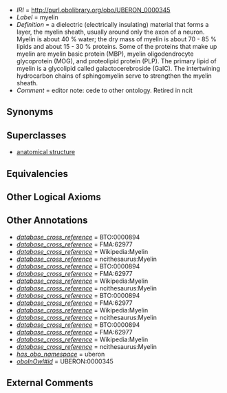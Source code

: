  * *IRI* = http://purl.obolibrary.org/obo/UBERON_0000345
 * *Label* = myelin
 * *Definition* = a dielectric (electrically insulating) material that forms a layer, the myelin sheath, usually around only the axon of a neuron. Myelin is about 40 % water; the dry mass of myelin is about 70 - 85 % lipids and about 15 - 30 % proteins. Some of the proteins that make up myelin are myelin basic protein (MBP), myelin oligodendrocyte glycoprotein (MOG), and proteolipid protein (PLP). The primary lipid of myelin is a glycolipid called galactocerebroside (GalC). The intertwining hydrocarbon chains of sphingomyelin serve to strengthen the myelin sheath.
 * *Comment* = editor note: cede to other ontology. Retired in ncit

## Synonyms


## Superclasses

 * [anatomical structure](../../UBERON/61/UBERON_0000061.md)

## Equivalencies


## Other Logical Axioms


## Other Annotations

 * *[database_cross_reference](../../ef/oboInOwl#hasDbXref.md)* = BTO:0000894
 * *[database_cross_reference](../../ef/oboInOwl#hasDbXref.md)* = FMA:62977
 * *[database_cross_reference](../../ef/oboInOwl#hasDbXref.md)* = Wikipedia:Myelin
 * *[database_cross_reference](../../ef/oboInOwl#hasDbXref.md)* = ncithesaurus:Myelin
 * *[database_cross_reference](../../ef/oboInOwl#hasDbXref.md)* = BTO:0000894
 * *[database_cross_reference](../../ef/oboInOwl#hasDbXref.md)* = FMA:62977
 * *[database_cross_reference](../../ef/oboInOwl#hasDbXref.md)* = Wikipedia:Myelin
 * *[database_cross_reference](../../ef/oboInOwl#hasDbXref.md)* = ncithesaurus:Myelin
 * *[database_cross_reference](../../ef/oboInOwl#hasDbXref.md)* = BTO:0000894
 * *[database_cross_reference](../../ef/oboInOwl#hasDbXref.md)* = FMA:62977
 * *[database_cross_reference](../../ef/oboInOwl#hasDbXref.md)* = Wikipedia:Myelin
 * *[database_cross_reference](../../ef/oboInOwl#hasDbXref.md)* = ncithesaurus:Myelin
 * *[database_cross_reference](../../ef/oboInOwl#hasDbXref.md)* = BTO:0000894
 * *[database_cross_reference](../../ef/oboInOwl#hasDbXref.md)* = FMA:62977
 * *[database_cross_reference](../../ef/oboInOwl#hasDbXref.md)* = Wikipedia:Myelin
 * *[database_cross_reference](../../ef/oboInOwl#hasDbXref.md)* = ncithesaurus:Myelin
 * *[has_obo_namespace](../../ce/oboInOwl#hasOBONamespace.md)* = uberon
 * *[oboInOwl#id](../../id/oboInOwl#id.md)* = UBERON:0000345

## External Comments

